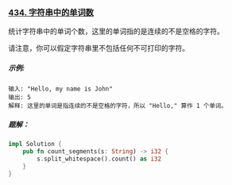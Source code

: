 ### [434. 字符串中的单词数](https://leetcode.cn/problems/number-of-segments-in-a-string/)
统计字符串中的单词个数，这里的单词指的是连续的不是空格的字符。

请注意，你可以假定字符串里不包括任何不可打印的字符。

##### 示例:
```
输入: "Hello, my name is John"
输出: 5
解释: 这里的单词是指连续的不是空格的字符，所以 "Hello," 算作 1 个单词。
```

##### 题解：
```rust
impl Solution {
    pub fn count_segments(s: String) -> i32 {
        s.split_whitespace().count() as i32
    }
}
```

